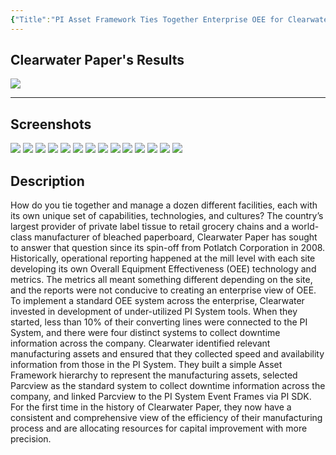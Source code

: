 ```yaml
---
{"Title":"PI Asset Framework Ties Together Enterprise OEE for Clearwater Paper","Year":2016,"Industry":null,"URL":"https://resources.osisoft.com/presentations/pi-asset-framework-ties-together-enterprise-oee-for-clearwater-paper/","PDF":"https://cdn.osisoft.com/osi/presentations/2016-rs-seattle/2016-rs-seattle-050-Clearwater-Paper-Bingham-PI-Asset-Framework-Ties-Together-Enterprise-OEE-for-Clearwater-Paper.pdf","Company":"Clearwater Paper","Keywords":["Microstops","OEE"],"dg-publish":true,"permalink":"/aveva/customer-stories/2016/2016-clearwater-paper-pi-asset-framework-ties-together-enterprise-oee/","dgPassFrontmatter":true}
---
```


## Clearwater Paper's Results
![](https://i.imgur.com/oj1meNK.png)

---
## Screenshots
![](https://i.imgur.com/VQe0jKF.png)
![](https://i.imgur.com/c0BykjK.png)
![](https://i.imgur.com/TdrOZZm.png)
![](https://i.imgur.com/L7HmhfC.png)
![](https://i.imgur.com/FPxmi96.png)
![](https://i.imgur.com/N8qzZ0r.png)
![](https://i.imgur.com/vX2q0cV.png)
![](https://i.imgur.com/n09lDML.png)
![](https://i.imgur.com/TicHX6e.png)
![](https://i.imgur.com/cExZEwh.png)
![](https://i.imgur.com/AZVLmmv.png)
![](https://i.imgur.com/M1lngL5.png)
![](https://i.imgur.com/BUjOLoZ.png)
![](https://i.imgur.com/IcCyiFI.png)


## Description
How do you tie together and manage a dozen different facilities, each with its own unique set of capabilities, technologies, and cultures? The country’s largest provider of private label tissue to retail grocery chains and a world-class manufacturer of bleached paperboard, Clearwater Paper has sought to answer that question since its spin-off from Potlatch Corporation in 2008. Historically, operational reporting happened at the mill level with each site developing its own Overall Equipment Effectiveness (OEE) technology and metrics. The metrics all meant something different depending on the site, and the reports were not conducive to creating an enterprise view of OEE. To implement a standard OEE system across the enterprise, Clearwater invested in development of under-utilized PI System tools. When they started, less than 10% of their converting lines were connected to the PI System, and there were four distinct systems to collect downtime information across the company. Clearwater identified relevant manufacturing assets and ensured that they collected speed and availability information from those in the PI System. They built a simple Asset Framework hierarchy to represent the manufacturing assets, selected Parcview as the standard system to collect downtime information across the company, and linked Parcview to the PI System Event Frames via PI SDK. For the first time in the history of Clearwater Paper, they now have a consistent and comprehensive view of the efficiency of their manufacturing process and are allocating resources for capital improvement with more precision.